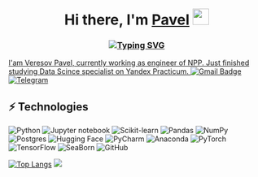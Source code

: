 ## <h1 align="center">Hi there, I'm <a href="https://daniilshat.ru/" target="_blank">Pavel</a>  <img src="https://github.com/blackcater/blackcater/raw/main/images/Hi.gif" height="32"/></h1>

<h3 align="center"><a href="https://git.io/typing-svg"><img src="https://readme-typing-svg.herokuapp.com?font=Fira+Code&pause=1000&width=435&lines=ML-engineer+from+Russia" alt="Typing SVG" /></h3>

I'am Veresov Pavel, currently working as engineer of NPP. Just finished studying Data Scince specialist on Yandex Practicum.
[![Gmail Badge](https://img.shields.io/badge/-veresovpavel@gmail.com-c14438?style=flat-square&logo=Gmail&logoColor=white&link=mailto:veresovpavel@gmail.com)](mailto:veresovpavel@gmail.com)
[![Telegram](https://img.shields.io/badge/Telegram-2CA5E0?logo=telegram&logoColor=white)](https://t.me/veresovpavel)

## ⚡ Technologies
![Python](https://img.shields.io/badge/-Python-F9DC3E.svg?logo=Python&style=flat)
![Jupyter notebook](https://img.shields.io/badge/Jupyter%20notebook-black?style=flat-square&logo=Jupyter)
![Scikit-learn](https://img.shields.io/badge/-scikit--learn-%23F7931E?logo=scikit-learn&logoColor=white)
![Pandas](https://img.shields.io/badge/Pandas-150458?logo=pandas&logoColor=fff)
![NumPy](https://img.shields.io/badge/NumPy-4DABCF?logo=numpy&logoColor=fff)
![Postgres](https://img.shields.io/badge/Postgres-%23316192.svg?logo=postgresql&logoColor=white)
![Hugging Face](https://img.shields.io/badge/Hugging%20Face-FFD21E?logo=huggingface&logoColor=000)
![PyCharm](https://img.shields.io/badge/PyCharm-000?logo=pycharm&logoColor=fff)
![Anaconda](https://img.shields.io/badge/Anaconda-44A833?logo=anaconda&logoColor=fff)
![PyTorch](https://img.shields.io/badge/PyTorch-ee4c2c?logo=pytorch&logoColor=white)
![TensorFlow](https://img.shields.io/badge/TensorFlow-ff8f00?logo=tensorflow&logoColor=white)
![SeaBorn](https://img.shields.io/badge/seaborn-black?style=flat-squarehttps://img.shields.io/badge/seaborn-black?style=flat-squar)
![GitHub](https://img.shields.io/badge/Github-%23121011.svg?logo=GitHub&style=flat&logoColor=white)

[![Top Langs](https://github-readme-stats.vercel.app/api/top-langs/?username=veresovpavel)](https://github.com/veresovpavel/github-readme-stats)
![](https://komarev.com/ghpvc/?username=veresovpavel)
